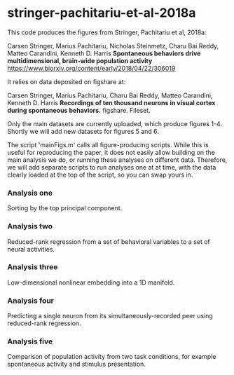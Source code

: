 # stringer-pachitariu-et-al-2018a

This code produces the figures from Stringer, Pachitariu et al, 2018a:

Carsen Stringer, Marius Pachitariu, Nicholas Steinmetz, Charu Bai Reddy, Matteo Carandini, Kenneth D. Harris
**Spontaneous behaviors drive multidimensional, brain-wide population activity**
https://www.biorxiv.org/content/early/2018/04/22/306019

It relies on data deposited on figshare at:

Carsen Stringer, Marius Pachitariu, Charu Bai Reddy, Matteo Carandini, Kenneth D. Harris
**Recordings of ten thousand neurons in visual cortex during spontaneous behaviors.** figshare. Fileset.

Only the main datasets are currently uploaded, which produce figures 1-4. Shortly we will add new datasets for figures 5 and 6. 

The script 'mainFigs.m' calls all figure-producing scripts. While this is useful for reproducing the paper, it does not easily allow building on the main analysis we do, or running these analyses on different data. Therefore, we will add separate scripts to run analyses one at at time, with the data clearly loaded at the top of the script, so you can swap yours in. 

### Analysis one ###

Sorting by the top principal component.

### Analysis two ###

Reduced-rank regression from a set of behavioral variables to a set of neural activities.

### Analysis three ###

Low-dimensional nonlinear embedding into a 1D manifold. 

### Analysis four ###

Predicting a single neuron from its simultaneously-recorded peer using reduced-rank regression. 

### Analysis five ###

Comparison of population activity from two task conditions, for example spontaneous activity and stimulus presentation. 
 
